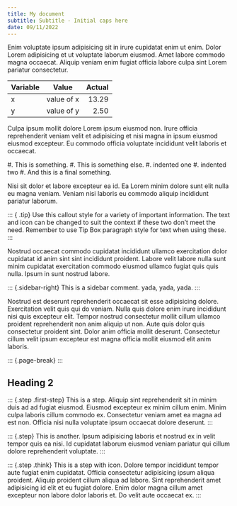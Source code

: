 ```yaml
---
title: My document
subtitle: Subtitle - Initial caps here
date: 09/11/2022
---
```


Enim voluptate ipsum adipisicing sit in irure cupidatat enim ut enim. Dolor Lorem adipisicing et ut voluptate laborum eiusmod. Amet labore commodo magna occaecat. Aliquip veniam enim fugiat officia labore culpa sint Lorem pariatur consectetur.

|Variable|Value|Actual|
|:---|:---:|----:|
|x   |value of x|13.29|
|y   |value of y|2.50|

Culpa ipsum mollit dolore Lorem ipsum eiusmod non. Irure officia reprehenderit veniam velit et adipisicing et nisi magna in ipsum eiusmod eiusmod excepteur. Eu commodo officia voluptate incididunt velit laboris et occaecat.

#.  This is something.
#.  This is something else.
    #.  indented one
    #.  indented two
#.  And this is a final something.

Nisi sit dolor et labore excepteur ea id. Ea Lorem minim dolore sunt elit nulla eu magna veniam. Veniam nisi laboris eu commodo aliquip incididunt pariatur laborum.

::: { .tip}
Use this callout style for a variety of important information. The text and icon can be changed to suit the context if these two don’t meet the need. Remember to use Tip Box paragraph style for text when using these.
:::

Nostrud occaecat commodo cupidatat incididunt ullamco exercitation dolor cupidatat id anim sint sint incididunt proident. Labore velit labore nulla sunt minim cupidatat exercitation commodo eiusmod ullamco fugiat quis quis nulla. Ipsum in sunt nostrud labore.

::: {.sidebar-right}
This is a sidebar comment. yada, yada, yada.
:::

Nostrud est deserunt reprehenderit occaecat sit esse adipisicing dolore. Exercitation velit quis qui do veniam. Nulla quis dolore enim irure incididunt nisi quis excepteur elit. Tempor nostrud consectetur mollit cillum ullamco proident reprehenderit non anim aliquip ut non. Aute quis dolor quis consectetur proident sint. Dolor anim officia mollit deserunt. Consectetur cillum velit ipsum excepteur est magna officia mollit eiusmod elit anim laboris.

::: {.page-break}
:::

## Heading 2

::: {.step .first-step}
This is a step. Aliquip sint reprehenderit sit in minim duis ad ad fugiat eiusmod. Eiusmod excepteur ex minim cillum enim. Minim culpa laboris cillum commodo ex. Consectetur veniam amet ea magna ad est non. Officia nisi nulla voluptate ipsum occaecat dolore deserunt.
:::

::: {.step}
This is another. Ipsum adipisicing laboris et nostrud ex in velit tempor quis ea nisi. Id cupidatat laborum eiusmod veniam pariatur qui cillum dolore reprehenderit voluptate.
:::

::: {.step .think}
This is a step with icon. Dolore tempor incididunt tempor aute fugiat enim cupidatat. Officia consectetur adipisicing ipsum aliqua proident. Aliquip proident cillum aliqua ad labore. Sint reprehenderit amet adipisicing id elit et eu fugiat dolore. Enim dolor magna cillum amet excepteur non labore dolor laboris et. Do velit aute occaecat ex.
:::

